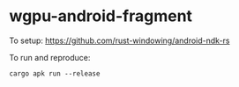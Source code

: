 # wgpu-android-fragment

To setup: https://github.com/rust-windowing/android-ndk-rs

To run and reproduce:
```
cargo apk run --release
```
